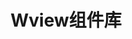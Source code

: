 ---
layout: home

title: Wview组件库
titleTemplate: 轻量，灵活，可定制化的Vue3组件库

hero:
    name: Wview组件库
    text: 更快更好的编译
    tagline: 轻量，灵活，可定制化，采用中国色的Vue3组件库
    image:
      src: /symbol.svg
      alt: Wview组件库
    actions:
      - theme: brand
        text: 开始
        link: /guide/quick-start
      - theme: alt
        text: 为什么？
        link: /guide/introduction
      - theme: alt
        text: 在GitHub上查看
        link: https://github.com/lyuly/wview

features:
  - icon: 🚀
    title: 专注效率
    details: 更少代码，编译更快
  - icon: 🛠
    title: 完全配置
    details: 自定义CSS
  - icon: 🎨
    title: 中国色
    details: 采用中科院中国色，更符合国人视觉美
  - icon: 🎗
    title: 20+组件
    details: 预计提供20+完美组件
  - icon: 🎄
    title: Tree-shaking
    details: 只需导入你需要的组件，无需担心大小
  - icon: 🎉
    title: 许多特色
    details: Typescript、Vite、Vue3...
---